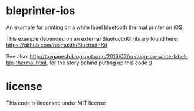 # bleprinter-ios
An example for printing on a white label bluetooth thermal printer on iOS.

This example depended on an external BluetoothKit library found here: https://github.com/rasmusth/BluetoothKit

See also: http://tovganesh.blogspot.com/2016/02/printing-on-white-label-ble-thermal.html, for the story behind putting up this code :)

# license 
This code is lincensed under MIT license
